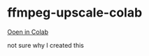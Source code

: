 # ffmpeg-upscale-colab

[Ooen in Colab]([https://github.com/user/repository/fork](https://colab.research.google.com/github/axwf/ffmpeg-upscale-colab/blob/main/ffmpeg_upscale.ipynb))

not sure why I created this
